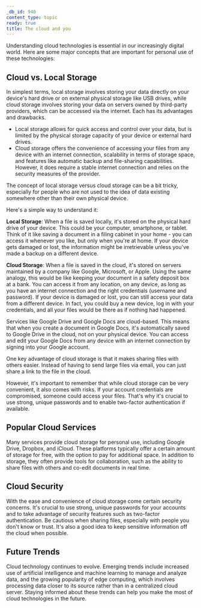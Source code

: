 ```yaml
---
_db_id: 940
content_type: topic
ready: true
title: The cloud and you
---
```


Understanding cloud technologies is essential in our increasingly digital world. Here are some major concepts that are important for personal use of these technologies:

## Cloud vs. Local Storage 

In simplest terms, local storage involves storing your data directly on your device's hard drive or on external physical storage like USB drives, while cloud storage involves storing your data on servers owned by third-party providers, which can be accessed via the internet. Each has its advantages and drawbacks. 

- Local storage allows for quick access and control over your data, but is limited by the physical storage capacity of your device or external hard drives. 
- Cloud storage offers the convenience of accessing your files from any device with an internet connection, scalability in terms of storage space, and features like automatic backup and file-sharing capabilities. However, it does require a stable internet connection and relies on the security measures of the provider.

The concept of local storage versus cloud storage can be a bit tricky, especially for people who are not used to the idea of data existing somewhere other than their own physical device. 

Here's a simple way to understand it:

**Local Storage**: When a file is saved locally, it's stored on the physical hard drive of your device. This could be your computer, smartphone, or tablet. Think of it like saving a document in a filing cabinet in your home - you can access it whenever you like, but only when you're at home. If your device gets damaged or lost, the information might be irretrievable unless you've made a backup on a different device.

**Cloud Storage**: When a file is saved in the cloud, it's stored on servers maintained by a company like Google, Microsoft, or Apple. Using the same analogy, this would be like keeping your document in a safety deposit box at a bank. You can access it from any location, on any device, as long as you have an internet connection and the right credentials (username and password). If your device is damaged or lost, you can still access your data from a different device. In fact, you could buy a new device, log in with your credentials, and all your files would be there as if nothing had happened.

Services like Google Drive and Google Docs are cloud-based. This means that when you create a document in Google Docs, it's automatically saved to Google Drive in the cloud, not on your physical device. You can access and edit your Google Docs from any device with an internet connection by signing into your Google account.

One key advantage of cloud storage is that it makes sharing files with others easier. Instead of having to send large files via email, you can just share a link to the file in the cloud.

However, it's important to remember that while cloud storage can be very convenient, it also comes with risks. If your account credentials are compromised, someone could access your files. That's why it's crucial to use strong, unique passwords and to enable two-factor authentication if available.

## Popular Cloud Services

Many services provide cloud storage for personal use, including Google Drive, Dropbox, and iCloud. These platforms typically offer a certain amount of storage for free, with the option to pay for additional space. In addition to storage, they often provide tools for collaboration, such as the ability to share files with others and co-edit documents in real time.

## Cloud Security

With the ease and convenience of cloud storage come certain security concerns. It's crucial to use strong, unique passwords for your accounts and to take advantage of security features such as two-factor authentication. Be cautious when sharing files, especially with people you don't know or trust. It's also a good idea to keep sensitive information off the cloud when possible.

## Future Trends

Cloud technology continues to evolve. Emerging trends include increased use of artificial intelligence and machine learning to manage and analyze data, and the growing popularity of edge computing, which involves processing data closer to its source rather than in a centralized cloud server. Staying informed about these trends can help you make the most of cloud technologies in the future.